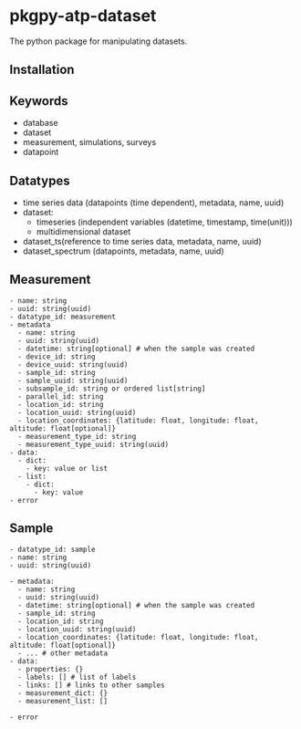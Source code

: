 # pkgpy-atp-dataset

The python package for manipulating datasets.

## Installation

## Keywords

- database
- dataset
- measurement, simulations, surveys
- datapoint

## Datatypes

- time series data (datapoints (time dependent), metadata, name, uuid)
- dataset:
  - timeseries (independent variables (datetime, timestamp, time(unit)))
  - multidimensional dataset
- dataset_ts(reference to time series data, metadata, name, uuid)
- dataset_spectrum (datapoints, metadata, name, uuid)

## Measurement

```YML
- name: string
- uuid: string(uuid)
- datatype_id: measurement
- metadata
  - name: string
  - uuid: string(uuid)
  - datetime: string[optional] # when the sample was created
  - device_id: string
  - device_uuid: string(uuid)
  - sample_id: string
  - sample_uuid: string(uuid)
  - subsample_id: string or ordered list[string]
  - parallel_id: string
  - location_id: string
  - location_uuid: string(uuid)
  - location_coordinates: {latitude: float, longitude: float, altitude: float[optional]}
  - measurement_type_id: string
  - measurement_type_uuid: string(uuid)
- data:
  - dict:
    - key: value or list
  - list:
    - dict:
      - key: value
- error
```

## Sample

```YML
- datatype_id: sample
- name: string
- uuid: string(uuid)

- metadata:
  - name: string
  - uuid: string(uuid)
  - datetime: string[optional] # when the sample was created
  - sample_id: string
  - location_id: string
  - location_uuid: string(uuid)
  - location_coordinates: {latitude: float, longitude: float, altitude: float[optional]}
  - ... # other metadata
- data:
  - properties: {}
  - labels: [] # list of labels
  - links: [] # links to other samples
  - measurement_dict: {}
  - measurement_list: []

- error
```
